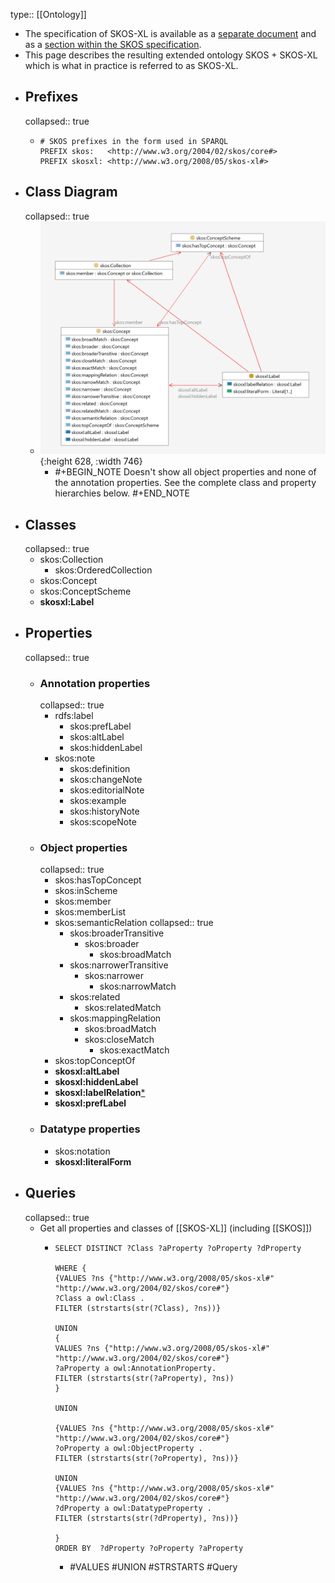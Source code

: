 type:: [[Ontology]]

- The specification of SKOS-XL is available as a [separate document](https://www.w3.org/TR/skos-reference/skos-xl.html) and as a [section within the SKOS specification](https://www.w3.org/TR/skos-reference/#xl).
- This page describes the resulting extended ontology SKOS + SKOS-XL which is what in practice is referred to as SKOS-XL.
- ## Prefixes
  collapsed:: true
	- ```sparql
	  # SKOS prefixes in the form used in SPARQL 
	  PREFIX skos:   <http://www.w3.org/2004/02/skos/core#>
	  PREFIX skosxl: <http://www.w3.org/2008/05/skos-xl#>
	  ```
- ## Class Diagram
  collapsed:: true
	- ![image.png](../assets/SKOS-XLdiagram.png){:height 628, :width 746}
		- #+BEGIN_NOTE
		  Doesn't show all object properties and none of the annotation properties. See the complete class and property hierarchies below.
		  #+END_NOTE
- ## Classes
  collapsed:: true
	- skos:Collection
		- skos:OrderedCollection
	- skos:Concept
	- skos:ConceptScheme
	- **skosxl:Label**
- ## Properties
  collapsed:: true
	- ### Annotation properties
	  collapsed:: true
		- rdfs:label
			- skos:prefLabel
			- skos:altLabel
			- skos:hiddenLabel
		- skos:note
			- skos:definition
			- skos:changeNote
			- skos:editorialNote
			- skos:example
			- skos:historyNote
			- skos:scopeNote
	- ### Object properties
	  collapsed:: true
		- skos:hasTopConcept
		- skos:inScheme
		- skos:member
		- skos:memberList
		- skos:semanticRelation
		  collapsed:: true
			- skos:broaderTransitive
				- skos:broader
					- skos:broadMatch
			- skos:narrowerTransitive
				- skos:narrower
					- skos:narrowMatch
			- skos:related
				- skos:relatedMatch
			- skos:mappingRelation
				- skos:broadMatch
				- skos:closeMatch
					- skos:exactMatch
		- skos:topConceptOf
		- **skosxl:altLabel**
		- **skosxl:hiddenLabel**
		- **skosxl:labelRelation**[*](https://www.w3.org/TR/skos-reference/#xl-label-relations)
		- **skosxl:prefLabel**
	- ### Datatype properties
		- skos:notation
		- **skosxl:literalForm**
- ## Queries
  collapsed:: true
	- Get all properties and classes of [[SKOS-XL]] (including [[SKOS]])
		- ```sparql
		  SELECT DISTINCT ?Class ?aProperty ?oProperty ?dProperty
		  
		  WHERE {
		  {VALUES ?ns {"http://www.w3.org/2008/05/skos-xl#" "http://www.w3.org/2004/02/skos/core#"}
		  ?Class a owl:Class .
		  FILTER (strstarts(str(?Class), ?ns))}
		  
		  UNION
		  {
		  VALUES ?ns {"http://www.w3.org/2008/05/skos-xl#" "http://www.w3.org/2004/02/skos/core#"}
		  ?aProperty a owl:AnnotationProperty.
		  FILTER (strstarts(str(?aProperty), ?ns))
		  }
		    
		  UNION
		  
		  {VALUES ?ns {"http://www.w3.org/2008/05/skos-xl#" "http://www.w3.org/2004/02/skos/core#"}
		  ?oProperty a owl:ObjectProperty .
		  FILTER (strstarts(str(?oProperty), ?ns))}
		  
		  UNION
		  {VALUES ?ns {"http://www.w3.org/2008/05/skos-xl#" "http://www.w3.org/2004/02/skos/core#"}
		  ?dProperty a owl:DatatypeProperty .
		  FILTER (strstarts(str(?dProperty), ?ns))}
		  
		  }
		  ORDER BY  ?dProperty ?oProperty ?aProperty
		  ```
			- #VALUES #UNION #STRSTARTS #Query